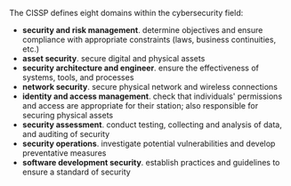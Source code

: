 The CISSP defines eight domains within the cybersecurity field:
- **security and risk management**. determine objectives and ensure compliance with appropriate constraints (laws, business continuities, etc.)
- **asset security**. secure digital and physical assets
- **security architecture and engineer**. ensure the effectiveness of systems, tools, and processes
- **network security**. secure physical network and wireless connections
- **identity and access management**. check that individuals' permissions and access are appropriate for their station; also responsible for securing physical assets 
- **security assessment**. conduct testing, collecting and analysis of data, and auditing of security
- **security operations**. investigate potential vulnerabilities and develop preventative measures
- **software development security**. establish practices and guidelines to ensure a standard of security
